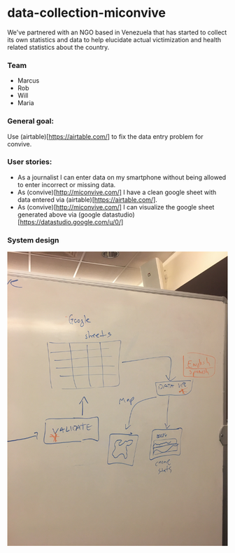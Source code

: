 # data-collection-miconvive
We've partnered with an NGO based in Venezuela that has started to collect its own statistics and data to help elucidate actual victimization and health related statistics about the country. 

### Team    
- Marcus
- Rob   
- Will   
- Maria    

### General goal:    
Use (airtable)[https://airtable.com/] to fix the data entry problem for convive.    

### User stories:    
- As a journalist I can enter data on my smartphone without being allowed to enter incorrect or missing data.   
- As (convive)[http://miconvive.com/] I have a clean google sheet with data entered via (airtable)[https://airtable.com/].   
- As (convive)[http://miconvive.com/] I can visualize the google sheet generated above via (google datastudio)[https://datastudio.google.com/u/0/]    

### System design    
![Alt text](/IMG_3744.JPG?raw=true "Optional Title")
